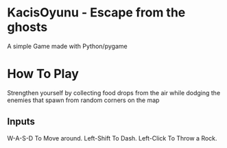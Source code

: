 # KacisOyunu - Escape from the ghosts

A simple Game made with Python/pygame

# How To Play
Strengthen yourself by collecting food drops from the air while dodging the enemies that spawn from random corners on the map

## Inputs
W-A-S-D To Move around.
Left-Shift To Dash.
Left-Click To Throw a Rock.
